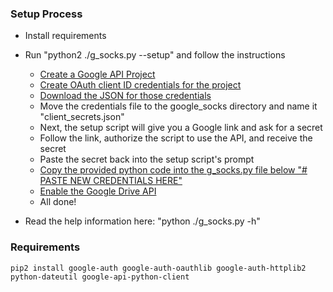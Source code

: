 
### Setup Process

* Install requirements

* Run "python2 ./g_socks.py --setup" and follow the instructions
  * [Create a Google API Project](https://console.developers.google.com/projectcreate)
  * [Create OAuth client ID credentials for the project](https://console.developers.google.com/apis/credentials)
  * [Download the JSON for those credentials](https://console.developers.google.com/apis/credentials)
  * Move the credentials file to the google_socks directory and name it "client_secrets.json"
  * Next, the setup script will give you a Google link and ask for a secret
  * Follow the link, authorize the script to use the API, and receive the secret
  * Paste the secret back into the setup script's prompt
  * [Copy the provided python code into the g_socks.py file below "# PASTE NEW CREDENTIALS HERE"](https://github.com/somaliz/g_socks/blob/master/g_socks.py#L28)
  * [Enable the Google Drive API](https://console.developers.google.com/apis/api/drive.googleapis.com/overview)
  * All done!
* Read the help information here: "python ./g_socks.py -h"

### Requirements 
    pip2 install google-auth google-auth-oauthlib google-auth-httplib2 python-dateutil google-api-python-client

